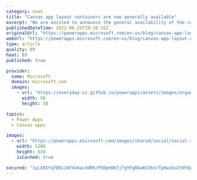 ```yaml
---
category: news
title: "Canvas app layout containers are now generally available"
excerpt: "We are excited to announce the general availability of the container, horizontal container and vertical container layout controls in canvas apps! These controls help you automatically reflow and resize controls within them to enable easy, no expression layouts in canvas apps."
publishedDateTime: 2021-06-29T20:30:35Z
originalUrl: "https://powerapps.microsoft.com/en-us/blog/canvas-app-layout-containers-are-now-generally-available/"
webUrl: "https://powerapps.microsoft.com/en-us/blog/canvas-app-layout-containers-are-now-generally-available/"
type: article
quality: 89
heat: 89
published: true

provider:
  name: Microsoft
  domain: microsoft.com
  images:
    - url: "https://everyday-cc.github.io/powerapps/assets/images/organizations/microsoft.com-50x50.jpg"
      width: 50
      height: 50

topics:
  - Power Apps
  - Canvas apps

images:
  - url: "https://powerapps.microsoft.com/images/shared/social/social-share-post-ignite.png"
    width: 1200
    height: 630
    isCached: true

secured: "1yLX8IYqfDNiiNf4omacXOR6/P5DpH06TjfgYFg0bwWJ36nrTpHwo5u2YdYUp/zuukStuVq/B/K7esFMhR01gVezE0V59aS/YsZx++2/LX1VhrIV80UsEcefBBHLfTGC3vmSrAKtTmSsTOsMf+DZiFx7tTScBELVl1fD+Y3lsxCTbah8cuOjZZ2nRvHaHK+qwII28DRlY7/N26D4ZmsnqFB5mn+QzJprKlWFt3ngYNHxEiowLOz9tkYmzWvYFJG3PuUjQKC/JBix0b6n2YX1hNJpYh7f5eNX4zckCZ0juwuSF9PdLyEAgWIRXUhAD7KldsRqZVemQrrVGEKpdqhjQv8cpfoknIRUPZIWuImnoa4=;vVuUMpCTamyobPKZKZKw2A=="
---
```


